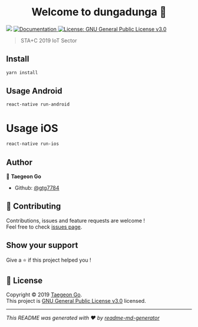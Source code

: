 <h1 align="center">Welcome to dungadunga 👋</h1>
<p>
  <img src="https://img.shields.io/badge/version-0.0.1-blue.svg?cacheSeconds=2592000" />
  <a href="https://github.com/dungadunga/react-native/blob/master/README.md">
    <img alt="Documentation" src="https://img.shields.io/badge/documentation-yes-brightgreen.svg" target="_blank" />
  </a>
  <a href="https://github.com/dungadunga/react-native/blob/master/LICENSE">
    <img alt="License: GNU General Public License v3.0" src="https://img.shields.io/badge/License-GNU General Public License v3.0-yellow.svg" target="_blank" />
  </a>
</p>

> STA+C 2019 IoT Sector

## Install

```sh
yarn install
```

## Usage Android

```sh
react-native run-android
```
# Usage iOS

```sh
react-native run-ios
```

## Author

👤 **Taegeon Go**

* Github: [@gtg7784](https://github.com/gtg7784)

## 🤝 Contributing

Contributions, issues and feature requests are welcome !<br />Feel free to check [issues page](https://github.com/dungadunga/react-native/issues).

## Show your support

Give a ⭐️ if this project helped you !

## 📝 License

Copyright © 2019 [Taegeon Go](https://github.com/gtg7784).<br />
This project is [GNU General Public License v3.0](https://github.com/dungadunga/react-native/blob/master/LICENSE) licensed.

***
_This README was generated with ❤️ by [readme-md-generator](https://github.com/kefranabg/readme-md-generator)_